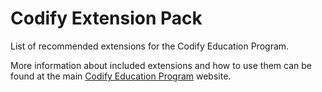 # Codify Extension Pack

List of recommended extensions for the Codify Education Program.

More information about included extensions and how to use them can be found at the main [Codify Education Program](https://education.codifyberkeley.org/docs/Bonus/extensions) website.
